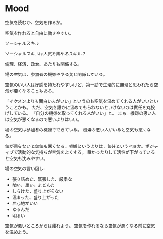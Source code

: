 # Mood

空気を読むか、空気を作るか。

空気を作れると自由に動きやすい。

ソーシャルスキル

ソーシャルスキルは人気を集めるスキル？

倫理、経済、政治、あたりも関係する。

場の空気は、参加者の機嫌ややる気と関係している。

空気のいい人は好感を持たれやすいけど、第一勘で生理的に無理と思われたら空気が悪くなることもある。

「イケメンよりも面白い人がいい」というのも空気を温めてくれる人がいいということかも。
ただ、空気を誰かに温めてもらわないといけないのは責任を丸投げしている。
「自分の機嫌を取ってくれる人がいい」と。
まぁ、機嫌の悪い人は空気が悪くなるので悪いよりはいい。

場の空気は参加者の機嫌でできている。
機嫌の悪い人がいると空気も悪くなる。

気が乗らないと空気も悪くなる。機嫌というよりは、気分というべきか。ポジティブで活動的な気持ちが空気をよくする。
眠かったりして活性が下がっていると空気も沈みやすい。

場の空気の言い回し:

- 張り詰めた、緊張した、厳粛な
- 暗い、重い、よどんだ
- しらけた、盛り上がらない
- 温まった、盛り上がった
- 居心地がいい
- ゆるんだ
- 明るい

空気が悪いところからは離れよう。
空気を作れるなら空気が悪くなる前に空気を温めよう。
